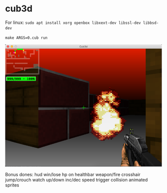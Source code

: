 # cub3d

For linux: 
`sudo apt install
  xorg openbox
  libxext-dev
  libssl-dev
  libbsd-dev`

`make ARGS=0.cub run`

![cub3d](https://raw.githubusercontent.com/untel/cub3d/master/pics/demo.png)

Bonus dones:
hud
win/lose hp on healthbar
weapon/fire
crosshair
jump/crouch
watch up/down
inc/dec speed
trigger collision
animated sprites
